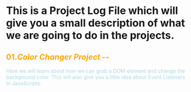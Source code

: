 # This is a Project Log File which will give you a small description of what we are going to do in the projects.

## <span style="color:orange;">01._Color_ _Changer_ _Project_ -- </span>

<span style="color:lightblue"> Here we will learn about how we can grab a DOM element and change the background color.
This will also give you a little idea about Event Listeners in JavaScripts. </span>
